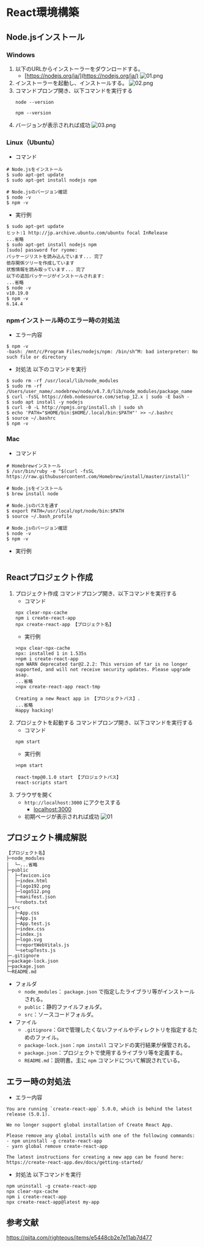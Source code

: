 # React環境構築

## Node.jsインストール

### Windows
1. 以下のURLからインストーラーをダウンロードする。
    - [https://nodejs.org/ja/](https://nodejs.org/ja/)
![01.png](https://qiita-image-store.s3.ap-northeast-1.amazonaws.com/0/449867/f1b145e9-9cd7-c7b1-ce4d-28098e3c52ce.png)
2. インストーラーを起動し、インストールする。
![02.png](https://qiita-image-store.s3.ap-northeast-1.amazonaws.com/0/449867/5be3d647-b449-a94d-0cc6-cae17c437c88.png)
3. コマンドプロンプ開き、以下コマンドを実行する
    ```
    node --version

    npm --version
    ```
4. バージョンが表示されれば成功
![03.png](https://qiita-image-store.s3.ap-northeast-1.amazonaws.com/0/449867/6b875401-1402-422f-b7d9-00019eb51afa.png)


### Linux（Ubuntu）
- コマンド
```
# Node.jsをインストール
$ sudo apt-get update
$ sudo apt-get install nodejs npm

# Node.jsのバージョン確認
$ node -v
$ npm -v
```

- 実行例
```
$ sudo apt-get update
ヒット:1 http://jp.archive.ubuntu.com/ubuntu focal InRelease
...省略
$ sudo apt-get install nodejs npm
[sudo] password for ryome:
パッケージリストを読み込んでいます... 完了
依存関係ツリーを作成しています
状態情報を読み取っています... 完了
以下の追加パッケージがインストールされます:
...省略
$ node -v
v10.19.0
$ npm -v
6.14.4
```

### npmインストール時のエラー時の対処法

- エラー内容
```
$ npm -v
-bash: /mnt/c/Program Files/nodejs/npm: /bin/sh^M: bad interpreter: No such file or directory
```

- 対処法
以下のコマンドを実行
```
$ sudo rm -rf /usr/local/lib/node_modules
$ sudo rm -rf /Users/user_name/.nodebrew/node/v8.7.0/lib/node_modules/package_name
$ curl -fsSL https://deb.nodesource.com/setup_12.x | sudo -E bash -
$ sudo apt install -y nodejs
$ curl -0 -L http://npmjs.org/install.sh | sudo sh
$ echo 'PATH="$HOME/bin:$HOME/.local/bin:$PATH"' >> ~/.bashrc
$ source ~/.bashrc
$ npm -v
```

### Mac
- コマンド
```
# Homebrewインストール
$ /usr/bin/ruby -e "$(curl -fsSL https://raw.githubusercontent.com/Homebrew/install/master/install)"

# Node.jsをインストール
$ brew install node

# Node.jsのパスを通す
$ export PATH=/usr/local/opt/node/bin:$PATH
$ source ~/.bash_profile

# Node.jsのバージョン確認
$ node -v
$ npm -v
```
- 実行例
```

```


## Reactプロジェクト作成
1. プロジェクト作成
    コマンドプロンプ開き、以下コマンドを実行する
    - コマンド
    ```
    npx clear-npx-cache
    npm i create-react-app
    npx create-react-app 【プロジェクト名】
    ```
    - 実行例
    ```
    >npx clear-npx-cache
    npx: installed 1 in 1.535s
    >npm i create-react-app
    npm WARN deprecated tar@2.2.2: This version of tar is no longer supported, and will not receive security updates. Please upgrade asap.
    ...省略
    >npx create-react-app react-tmp

    Creating a new React app in 【プロジェクトパス】.
    ...省略
    Happy hacking!
    ```
2. プロジェクトを起動する
    コマンドプロンプ開き、以下コマンドを実行する
    - コマンド
    ```
    npm start
    ```
    - 実行例
    ```
    >npm start

    react-tmp@0.1.0 start 【プロジェクトパス】
    react-scripts start
    ```
3. ブラウザを開く
    - `http://localhost:3000` にアクセスする
        - [localhost:3000](http://localhost:3000/)
    - 初期ページが表示されれば成功
    ![01](./img/01.png)


## プロジェクト構成解説

```
【プロジェクト名】
├─node_modules
│  └─...省略
├─public
│  ├─favicon.ico
│  ├─index.html
│  ├─logo192.png
│  ├─logo512.png
│  ├─manifest.json
│  └─robots.txt
├─src
│  ├─App.css
│  ├─App.js
│  ├─App.test.js
│  ├─index.css
│  ├─index.js
│  ├─logo.svg
│  ├─reportWebVitals.js
│  └─setupTests.js
├─.gitignore
├─package-lock.json
├─package.json
└─README.md
```
- フォルダ
  - `node_modules`： `package.json` で指定したライブラリ等がインストールされる。
  - `public`：静的ファイルフォルダ。
  - `src`：ソースコードフォルダ。
- ファイル
  - `.gitignore`：Gitで管理したくないファイルやディレクトリを指定するためのファイル。
  - `package-lock.json`：`npm install` コマンドの実行結果が保管される。
  - `package.json`：プロジェクトで使用するライブラリ等を定義する。
  - `README.md`：説明書。主に `npm` コマンドについて解説されている。


## エラー時の対処法

- エラー内容
```
You are running `create-react-app` 5.0.0, which is behind the latest release (5.0.1).

We no longer support global installation of Create React App.

Please remove any global installs with one of the following commands:
- npm uninstall -g create-react-app
- yarn global remove create-react-app

The latest instructions for creating a new app can be found here:
https://create-react-app.dev/docs/getting-started/
```

- 対処法
以下コマンドを実行
```
npm uninstall -g create-react-app
npx clear-npx-cache
npm i create-react-app
npx create-react-app@latest my-app
```

## 参考文献

https://qiita.com/righteous/items/e5448cb2e7e11ab7d477